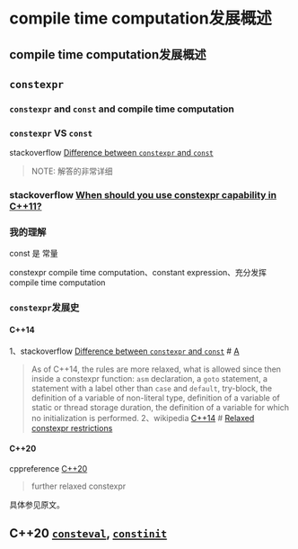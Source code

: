 # compile time computation发展概述

## compile time computation发展概述



## `constexpr`

### `constexpr` and `const` and compile time computation

### `constexpr` VS `const`

stackoverflow [Difference between `constexpr` and `const`](https://stackoverflow.com/questions/14116003/difference-between-constexpr-and-const)

> NOTE: 解答的非常详细



### stackoverflow [When should you use constexpr capability in C++11?](https://stackoverflow.com/questions/4748083/when-should-you-use-constexpr-capability-in-c11)

### 我的理解

const 是 常量

constexpr compile time computation、constant expression、充分发挥compile time computation

### `constexpr`发展史

#### C++14

1、stackoverflow [Difference between `constexpr` and `const`](https://stackoverflow.com/questions/14116003/difference-between-constexpr-and-const) # [A](https://stackoverflow.com/a/14117121)

> As of C++14, the rules are more relaxed, what is allowed since then inside a constexpr function: `asm` declaration, a `goto` statement, a statement with a label other than `case` and `default`, try-block, the definition of a variable of non-literal type, definition of a variable of static or thread storage duration, the definition of a variable for which no initialization is performed.
2、wikipedia [C++14](https://en.wikipedia.org/wiki/C%2B%2B14) # [Relaxed constexpr restrictions](https://en.wikipedia.org/wiki/C%2B%2B14#Relaxed_constexpr_restrictions)





#### C++20

cppreference [C++20](https://en.cppreference.com/w/cpp/20)

> further relaxed constexpr

具体参见原文。

## C++20 [`consteval`](https://en.cppreference.com/w/cpp/language/consteval), [`constinit`](https://en.cppreference.com/w/cpp/language/constinit)



